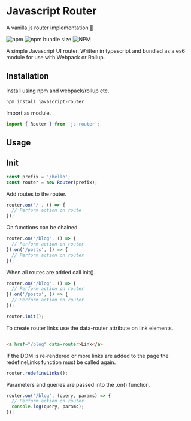 # Javascript Router
A vanilla js router implementation 🔗

![npm](https://img.shields.io/npm/v/javascript-router.svg) ![npm bundle size](https://img.shields.io/bundlephobia/minzip/javascript-router.svg) ![NPM](https://img.shields.io/npm/l/javascript-router.svg)

A simple Javascript UI router. Written in typescript and bundled as a es6 module for use with Webpack or Rollup.

## Installation

Install using npm and webpack/rollup etc.
```
npm install javascript-router
```

Import as module.

```js
import { Router } from 'js-router';
```

## Usage

## Init

```js
const prefix = '/hello';
const router = new Router(prefix);
```

Add routes to the router.

```js
router.on('/', () => {
  // Perform action on route
});
```

On functions can be chained.

```js
router.on('/blog', () => {
  // Perform action on router
}).on('/posts', () => {
  // Perform action on router
});
```

When all routes are added call init().

```js
router.on('/blog', () => {
  // Perform action on router
}).on('/posts', () => {
  // Perform action on router
});

router.init();
```

To create router links use the data-router attribute on link elements.

```html

<a href="/blog" data-router>Link</a>
```

If the DOM is re-rendered or more links are added to the page the redefineLinks function must be called again.

```js
router.redefineLinks();
```

Parameters and queries are passed into the .on() function.

```js
router.on('/blog', (query, params) => {
  // Perform action on router
  console.log(query, params);
});
```
